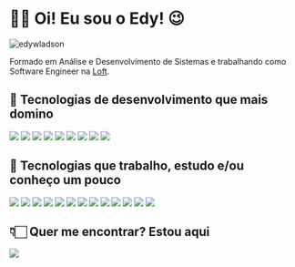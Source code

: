 # 🖖🏻 Oi! Eu sou o Edy! 😉
<p align="left"> 
  <img src="https://komarev.com/ghpvc/?username=edywladson" alt="edywladson" /> 
</p>

Formado em Análise e Desenvolvimento de Sistemas e trabalhando como Software Engineer na [Loft](https://loft.com.br/). 

## 🧐 Tecnologias de desenvolvimento que mais domino

<img src="https://img.shields.io/static/v1?label=&message=html5&fontColor=black&color=E34F26&style=for-the-badge&logo=html5&logoColor=white"/> <img src="https://img.shields.io/static/v1?label=&message=css3&fontColor=black&color=2965f1&style=for-the-badge&logo=css3&logoColor=white"/> <img src="https://img.shields.io/static/v1?label=&message=PHP&fontColor=black&color=6A5ACD&style=for-the-badge&logo=php&logoColor=white"/> <img src="https://img.shields.io/static/v1?label=&message=javascript&fontColor=black&color=FFD700&style=for-the-badge&logo=javascript&logoColor=black"/> <img src="https://img.shields.io/static/v1?label=&message=jquery&fontColor=black&color=007acc&style=for-the-badge&logo=jquery&logoColor=white"/> <img src="https://img.shields.io/static/v1?label=&message=json&fontColor=black&color=5e5c5c&style=for-the-badge&logo=json&logoColor=white"/> <img src="https://img.shields.io/static/v1?label=&message=mysql&fontColor=black&color=00000f&style=for-the-badge&logo=mysql&logoColor=white"/> <img src="https://img.shields.io/static/v1?label=&message=git&fontColor=black&color=f05032&style=for-the-badge&logo=git&logoColor=white"/> <img src="https://img.shields.io/static/v1?label=&message=bootstrap&fontColor=black&color=8313f2&style=for-the-badge&logo=bootstrap&logoColor=white"/>

## 📖 Tecnologias que trabalho, estudo e/ou conheço um pouco

<img src="https://img.shields.io/static/v1?label=&message=laravel&fontColor=black&color=e3382b&style=for-the-badge&logo=laravel&logoColor=white"/> <img src="https://img.shields.io/static/v1?label=&message=vue.js&fontColor=black&color=35495e&style=for-the-badge&logo=vue.js"/> <img src="https://img.shields.io/badge/-ReactJs-61DAFB?logo=react&logoColor=white&style=for-the-badge"/> <img src="https://img.shields.io/static/v1?label=&message=typescript&fontColor=black&color=0077b5&style=for-the-badge&logo=typescript&logoColor=white"/> <img src="https://img.shields.io/badge/Node.js-43853D?style=for-the-badge&logo=node.js&logoColor=white"/> <img src="[https://img.shields.io/badge/Node.js-43853D?style=for-the-badge&logo=node.js&logoColor=white](https://img.shields.io/badge/-NestJs-ea2845?style=flat-square&logo=nestjs&logoColor=white)"/> <img src="https://img.shields.io/badge/next.js-000000?style=for-the-badge&logo=nextdotjs&logoColor=white"/> <img src="https://img.shields.io/badge/nestjs-E0234E?style=for-the-badge&logo=nestjs&logoColor=white"/> <img src="https://img.shields.io/static/v1?label=&message=docker&fontColor=black&color=2ca5e0&style=for-the-badge&logo=docker&logoColor=white"/> <img src="https://img.shields.io/static/v1?label=&message=markdown&fontColor=black&color=000000&style=for-the-badge&logo=markdown&logoColor=white"/> <img src="https://img.shields.io/static/v1?label=&message=postgresql&fontColor=black&color=2f5b8b&style=for-the-badge&logo=postgresql&logoColor=white"/> <img src="https://img.shields.io/static/v1?label=&message=npm&fontColor=black&color=bf3535&style=for-the-badge&logo=npm&logoColor=white"/> <img src="https://img.shields.io/badge/Tailwind_CSS-38B2AC?style=for-the-badge&logo=tailwindcss&logoColor=white"/> 


## 👇🏻 Quer me encontrar? Estou aqui

[<img src="https://img.shields.io/static/v1?label=&message=linkedin&fontColor=black&color=0077b5&style=for-the-badge&logo=linkedin&logoColor=white"/>](https://www.linkedin.com/in/edywladson/)
